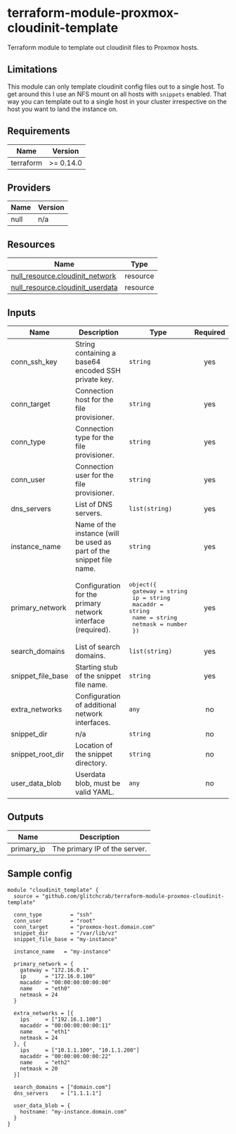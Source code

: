 # terraform-module-proxmox-cloudinit-template

Terraform module to template out cloudinit files to Proxmox hosts.


## Limitations

This module can only template cloudinit config files out to a single host. To get around this I use an NFS mount on all hosts with `snippets` enabled. That way you can template out to a single host in your cluster irrespective on the host you want to land the instance on.

<!-- BEGIN_TF_DOCS -->
## Requirements

| Name | Version |
|------|---------|
| terraform | >= 0.14.0 |

## Providers

| Name | Version |
|------|---------|
| null | n/a |

## Resources

| Name | Type |
|------|------|
| [null_resource.cloudinit_network](https://registry.terraform.io/providers/hashicorp/null/latest/docs/resources/resource) | resource |
| [null_resource.cloudinit_userdata](https://registry.terraform.io/providers/hashicorp/null/latest/docs/resources/resource) | resource |

## Inputs

| Name | Description | Type | Required |
|------|-------------|------|:--------:|
| conn_ssh_key | String containing a base64 encoded SSH private key. | `string` | yes |
| conn_target | Connection host for the file provisioner. | `string` | yes |
| conn_type | Connection type for the file provisioner. | `string` | yes |
| conn_user | Connection user for the file provisioner. | `string` | yes |
| dns_servers | List of DNS servers. | `list(string)` | yes |
| instance_name | Name of the instance (will be used as part of the snippet file name. | `string` | yes |
| primary_network | Configuration for the primary network interface (required). | <pre>object({<br>    gateway = string<br>    ip      = string<br>    macaddr = string<br>    name    = string<br>    netmask = number<br>  })</pre> | yes |
| search_domains | List of search domains. | `list(string)` | yes |
| snippet_file_base | Starting stub of the snippet file name. | `string` | yes |
| extra_networks | Configuration of additional network interfaces. | `any` | no |
| snippet_dir | n/a | `string` | no |
| snippet_root_dir | Location of the snippet directory. | `string` | no |
| user_data_blob | Userdata blob, must be valid YAML. | `any` | no |

## Outputs

| Name | Description |
|------|-------------|
| primary_ip | The primary IP of the server. |
<!-- END_TF_DOCS -->

## Sample config

```hcl
module "cloudinit_template" {
  source = "github.com/glitchcrab/terraform-module-proxmox-cloudinit-template"

  conn_type         = "ssh"
  conn_user         = "root"
  conn_target       = "proxmox-host.domain.com"
  snippet_dir       = "/var/lib/vz"
  snippet_file_base = "my-instance"

  instance_name   = "my-instance"

  primary_network = {
    gateway = "172.16.0.1"
    ip      = "172.16.0.100"
    macaddr = "00:00:00:00:00:00"
    name    = "eth0"
    netmask = 24
  }

  extra_networks = [{
    ips     = ["192.16.1.100"]
    macaddr = "00:00:00:00:00:11"
    name    = "eth1"
    netmask = 24
  }, {
    ips     = ["10.1.1.100", "10.1.1.200"]
    macaddr = "00:00:00:00:00:22"
    name    = "eth2"
    netmask = 20
  }]

  search_domains = ["domain.com"]
  dns_servers    = ["1.1.1.1"]

  user_data_blob = {
    hostname: "my-instance.domain.com"
  }
}
```
